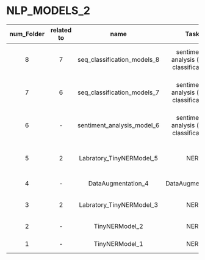 # NLP_MODELS_2

| num_Folder |related to| name | Task | Model-Type | توضیحات | 
|:-----:|:--:|:------------------------:|:---:|:-----:|:---------------------------------------------------------:|
| 8 | 7 | seq_classification_models_8 | sentiment-analysis (seq-classification) | Sequence-Classification (encoder-only)| MultiHeadAttn کد فایل 7 با پیاده کردن |
| 7 | 6 | seq_classification_models_7 | sentiment-analysis (seq-classification) | Sequence-Classification (encoder-only)| اصلاح و ماژولار کردن کد ۶ ، سه مدل برای طبقه بندی متن |
| 6 | - | sentiment_analysis_model_6 | sentiment-analysis (seq-classification) | Sequence-Classification (encoder-only) | سه مدل برای طبقه بندی متن |
| 5 | 2 | Labratory_TinyNERModel_5 | NER | Token-Classification | افزایش دیتای دیتاست , اعمال تغییرات رو بلاک انکودر |
| 4 | - | DataAugmentation_4 | DataAugmentation | - | افزایش دیتای یک دیتاست    |
| 3 | 2 | Labratory_TinyNERModel_3 | NER | Token-Classification | اعمال تغییرات رو بلاک انکودر و بررسی عملکرد |
| 2 | - | TinyNERModel_2 | NER | Token-Classification | ner یک مدل بسیار کوچک   |
| 1 | - | TinyNERModel_1 | NER | Token-Classification | ner یک مدل بسیار کوچک   |
